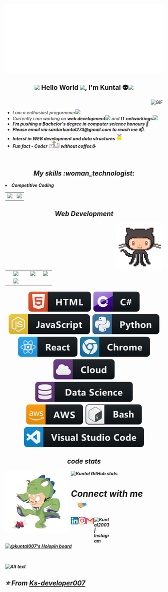 ### <img src="https://github.com/reeveng/reeveng/blob/master/svg.svg"/>
 <h2 align = "center"><img src="https://github.com/TheDudeThatCode/TheDudeThatCode/blob/master/Assets/Hi.gif" width="29px">
  Hello World <img src="https://github.com/TheDudeThatCode/TheDudeThatCode/blob/master/Assets/Earth.gif" width="24px">, I'm <b>Kuntal</b> 👽<img src="https://github.com/TheDudeThatCode/TheDudeThatCode/blob/master/Assets/Mario_Hello_Big.gif" width="30px"></h2>
<!-- <img alt="GIF" src="https://media.giphy.com/media/Cmr1OMJ2FN0B2/giphy.gif" width = 200/> -->
<img align="right" alt="GIF" src="https://i.pinimg.com/originals/e4/26/70/e426702edf874b181aced1e2fa5c6cde.gif" />
<br>
<ul>
  <li>
    <i>I am a enthusiast progarmmer<img src="https://github.com/TheDudeThatCode/TheDudeThatCode/blob/master/Assets/Rocket.gif" width="18px"></i></li>
  <li><i>Currently i am working on <b>web development</b><img src="https://media.giphy.com/media/WUlplcMpOCEmTGBtBW/giphy.gif" width="30"> and <b>IT networkings<img src="https://github.com/TheDudeThatCode/TheDudeThatCode/blob/master/Assets/Developer.gif" width="30px"></li>
  <li><b> I’m pushing  a Bachelor's degree in computer science honours 💼
</li>
    <li> Please email via  <b>sardarkuntal273@gmail.com</b> to reach me 📫.</li>
    <li>Interst in WEB development and data structures <img src="https://github.com/SatYu26/SatYu26/blob/master/Assets/Medal.gif" width="20px"></li>
    <li>Fun fact - Coder <img src="https://github.com/SatYu26/SatYu26/blob/master/Assets/Designer.gif" width="36px">  without coffee☕ </li>
   </ul>

<br>
<h2 align= 'center' height= "230vh">My skills :woman_technologist:</h2>
   <li>Competitive Coding<b></li>

<table>

<tbody>
 
 <tr>
  
<td align="center" width="50%">
<img height=60px src="https://user-images.githubusercontent.com/109293787/184477503-6b22ab19-f933-4b8e-8fba-4af003400a33.png"> 
</td>

<td align="center" width="50%">
<img height=60px src="https://user-images.githubusercontent.com/109293787/184477631-62a28cec-3e5b-4a5f-82b7-a328f9ad8a0f.png"> 
</td>
</tr>
</tbody>
</table>


 <h2 align = 'center'> Web Development</h2>
    <img align='right' src="https://raw.githubusercontent.com/iCharlesZ/FigureBed/master/img/octocat.gif" width="150">
<table>
<tbody>
 <tr>


<td align="center" background-color="white"width="20%">
<img height=100px src="https://www.vectorlogo.zone/logos/javascript/javascript-ar21.svg"> 
 
<td align="center" background-color="white" width="20%">
<img height=100px src="https://www.vectorlogo.zone/logos/nodejs/nodejs-ar21.svg"> 
</td>

<td align="center" background-color="white" width="20%">
<img height=100px src="https://www.vectorlogo.zone/logos/w3_html5/w3_html5-ar21.svg"> 
</td>

<tr>
<td align="center" background-color="white" width="33%">
<img height=60px src="https://www.vectorlogo.zone/logos/mysql/mysql-official.svg"> 
</td>
 
 </tr>
</tbody>
</table>

<p align="center">
 <img src="https://raw.githubusercontent.com/8bithemant/8bithemant/master/svg/dev/languages/html.svg" alt="Twitter" style="vertical-align:top; margin:4px"><img src="https://raw.githubusercontent.com/8bithemant/8bithemant/master/svg/dev/languages/csharp.svg"alt="Twitter" style="vertical-align:top; margin:4px"><img src="https://raw.githubusercontent.com/8bithemant/8bithemant/master/svg/dev/languages/js.svg" alt="Twitter" style="vertical-align:top; margin:4px"><img src="https://raw.githubusercontent.com/8bithemant/8bithemant/master/svg/dev/languages/python.svg" alt="Twitter" style="vertical-align:top; margin:4px"><img src="https://raw.githubusercontent.com/8bithemant/8bithemant/master/svg/dev/frameworks/react.svg" alt="Twitter" style="vertical-align:top; margin:4px"><img src="https://raw.githubusercontent.com/8bithemant/8bithemant/master/svg/dev/misc/chrome.svg" alt="Twitter" style="vertical-align:top; margin:4px"><img src="https://raw.githubusercontent.com/8bithemant/8bithemant/master/svg/dev/misc/cloud.svg" alt="Twitter" style="vertical-align:top; margin:4px"><img src="https://raw.githubusercontent.com/8bithemant/8bithemant/master/svg/dev/misc/datascience.svg" alt="Twitter" style="vertical-align:top; margin:4px"><img src="https://raw.githubusercontent.com/8bithemant/8bithemant/master/svg/dev/services/aws.svg" alt="Twitter" style="vertical-align:top; margin:4px"><img src="https://raw.githubusercontent.com/8bithemant/8bithemant/master/svg/dev/tools/bash.svg" alt="Twitter" style="vertical-align:top; margin:4px"><img src="https://raw.githubusercontent.com/8bithemant/8bithemant/master/svg/dev/tools/visualstudio_code.svg" alt="Twitter" style="vertical-align:top; margin:4px">

</p>




<h2 align ='center'><b>code stats</h2>


<img  align= 'right' src="https://github.com/SatYu26/SatYu26/blob/master/Assets/dinotocat.png" alt="dinotocat" style="float: left; margin-right: 10px;" width="200px" /></p>

![Kuntal GitHub stats](https://github-readme-stats.vercel.app/api?username=Ks-developer007&theme=nightowl&show_icons=true)


# Connect with me<img src="https://github.com/SatYu26/SatYu26/blob/master/Assets/Handshake.gif" height="32px">

  <a href="https://www.linkedin.com/in/kuntal-sardar-08a64a247/">
    <img align="left" alt="Kuntal Sardar | Linkedin" width="24px" src="https://github.com/SatYu26/SatYu26/blob/master/Assets/Linkedin.svg" />
  </a> &nbsp;&nbsp;
  <a href="https://www.instagram.com/kuntal2003/">
    <img align="left" alt="Kuntal2003 | Instagram" width="24px" src="https://github.com/SatYu26/SatYu26/blob/master/Assets/Instagram.svg" />
  </a> &nbsp;&nbsp;
  <a href="mailto:sardarkuntal273@gmail.com">
    <img align="left" alt="sardarkuntal273@gmail.com | Gmail" width="26px" src="https://github.com/SatYu26/SatYu26/blob/master/Assets/Gmail.svg" />
  </a>&nbsp;&nbsp;
   <a href="https://www.facebook.com/bimal.sardar.186590/">
   <img align="left" alt="Kuntal2003 | Instagram" width="50px" padding-down="34px"
        src= "https://user-images.githubusercontent.com/109293787/184503909-260834e4-150f-4947-b3e1-6079e1685951.png" /></a>&nbsp;&nbsp;

[![@kuntal007's Holopin board](https://holopin.io/api/user/board?user=kuntal007)](https://holopin.io/@kuntal007)

<br><br>
![Alt text](https://spotify-recently-played-readme.vercel.app/api?user=31hwnogisc4vqp7wakov7quuaeje)



## ⭐️ From [Ks-developer007](https://github.com/Ks-developer007)


